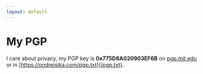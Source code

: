 ```yaml
---
layout: default
---
```


# My PGP

I care about privacy, my PGP key is **0x775D8A020903EF6B** on [pgp.mit.edu](https://pgp.mit.edu/pks/lookup?op=vindex&search=0x775D8A020903EF6B) or in [https://ondrejsika.com/pgp.txt](/pgp.txt).
